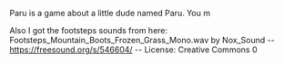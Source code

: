 Paru is a game about a little dude named Paru. You m


Also I got the footsteps sounds from here: Footsteps_Mountain_Boots_Frozen_Grass_Mono.wav by Nox_Sound -- https://freesound.org/s/546604/ -- License: Creative Commons 0
